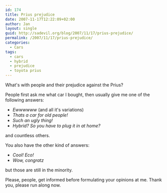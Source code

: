 ```yaml
---
id: 174
title: Prius prejudice
date: 2007-11-17T12:22:09+02:00
author: Jan
layout: single
guid: http://sadevil.org/blog/2007/11/17/prius-prejudice/
permalink: /2007/11/17/prius-prejudice/
categories:
  - Cars
tags:
  - cars
  - hybrid
  - prejudice
  - toyota prius
---
```

What's with people and their prejudice against the Prius?

People first ask me what car I bought, then usually give me one of the following answers:

  * _Ewwwwww_ (and all it's variations)
  * _Thats a car for old people!_
  * _Such an ugly thing!_
  * _Hybrid? So you have to plug it in at home?_

and countless others.

You also have the other kind of answers:

  * _Cool! Eco!_
  * _Wow, congratz_

but those are still in the minority.

Please, people, get informed before formulating your opinions at me. Thank you, please run along now.